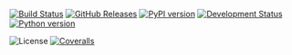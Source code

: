[![Build Status](https://travis-ci.org/ickc/pantable.svg?branch=master)](https://travis-ci.org/ickc/pantable)
[![GitHub Releases](https://img.shields.io/github/tag/ickc/pantable.svg?label=github+release)](https://github.com/ickc/pantable/releases)
[![PyPI version](https://img.shields.io/pypi/v/pantable.svg)](https://pypi.python.org/pypi/pantable/)
[![Development Status](https://img.shields.io/pypi/status/pantable.svg)](https://pypi.python.org/pypi/pantable/)
[![Python version](https://img.shields.io/pypi/pyversions/pantable.svg)](https://pypi.python.org/pypi/pantable/)
<!-- [![Downloads](https://img.shields.io/pypi/dm/pantable.svg)](https://pypi.python.org/pypi/pantable/) -->
![License](https://img.shields.io/pypi/l/pantable.svg)
[![Coveralls](https://img.shields.io/coveralls/ickc/pantable.svg)](https://coveralls.io/github/ickc/pantable)
<!-- [![Scrutinizer](https://img.shields.io/scrutinizer/g/ickc/pantable.svg)](https://scrutinizer-ci.com/g/ickc/pantable/) -->
